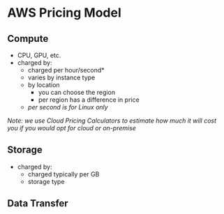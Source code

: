 # AWS Pricing Model
## Compute
- CPU, GPU, etc.
- charged by:
	- charged per hour/second*
	- varies by instance type
	- by location
		- you can choose the region
		- per region has a difference in price
	- *per second is for Linux only*

*Note: we use Cloud Pricing Calculators to estimate how much it will cost you if you would opt for cloud or on-premise*

## Storage
- charged by:
	- charged typically per GB
	- storage type

## Data Transfer


